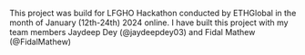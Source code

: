 This project was build for LFGHO Hackathon conducted by ETHGlobal in the month of January (12th-24th) 2024 online. I have built this project with my team members Jaydeep Dey (@jaydeepdey03) and Fidal Mathew (@FidalMathew)
